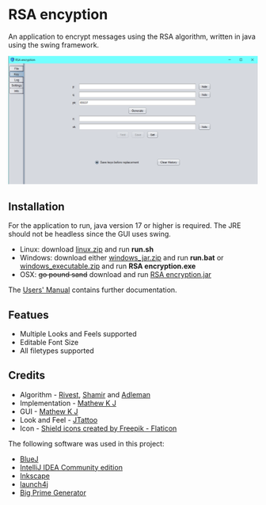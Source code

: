 # RSA encyption

An application to encrypt messages using the RSA algorithm, written in java using the swing framework.

![alt text](doc/screenshots/key.png)

## Installation

For the application to run, java version 17 or higher is required. The JRE should not be headless since the GUI uses swing.

- Linux: download [linux.zip](https://github.com/MathewKJ2048/RSA-encryption/blob/main/downloads/linux.zip?raw=true) and run __run.sh__
- Windows: download either [windows_jar.zip](https://github.com/MathewKJ2048/RSA-encryption/blob/main/downloads/windows_jar.zip?raw=true) and run __run.bat__ or [windows_executable.zip](https://github.com/MathewKJ2048/RSA-encryption/blob/main/downloads/windows_executable.zip?raw=true)  and run __RSA encryption.exe__
- OSX: ~~go pound sand~~ download and run [RSA encryption.jar](https://rebrand.ly/r1ckr0l13r)

The [Users' Manual](https://github.com/MathewKJ2048/RSA-encryption/blob/main/doc/Users'%20Manual.md) contains further documentation.

## Featues

- Multiple Looks and Feels supported
- Editable Font Size
- All filetypes supported

## Credits

- Algorithm - [Rivest](https://scholar.google.com/citations?user=6qE0tdAAAAAJ&hl=en), [Shamir](https://scholar.google.com/citations?user=EHLBP20AAAAJ&hl=en) and [Adleman](https://viterbi.usc.edu/directory/faculty/Adleman/Leonard)
- Implementation - [Mathew K J](https://github.com/MathewKJ2048)
- GUI - [Mathew K J](https://github.com/MathewKJ2048)
- Look and Feel - [JTattoo](http://www.jtattoo.net)
- Icon - <a href="https://www.flaticon.com/free-icons/shield" title="shield icons">Shield icons created by Freepik - Flaticon</a>

The following software was used in this project:

- [BlueJ](https://www.bluej.org/)
- [IntelliJ IDEA Community edition](https://www.jetbrains.com/idea/)
- [Inkscape](https://inkscape.org/)
- [launch4j](http://launch4j.sourceforge.net/)
- [Big Prime Generator](https://bigprimes.org/)
